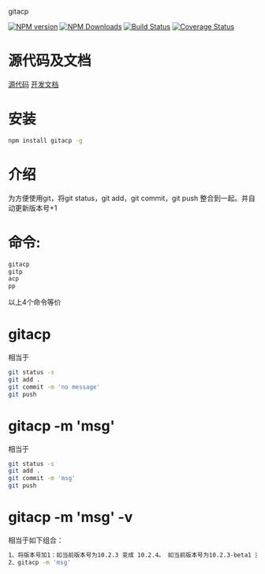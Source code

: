 gitacp


[![NPM version][npm-image]][npm-url]
[![NPM Downloads][downloads-image]][npm-url]
[![Build Status](https://travis-ci.org/heifade/gitacp.svg?branch=master)](https://travis-ci.org/heifade/gitacp)
[![Coverage Status](https://coveralls.io/repos/github/heifade/gitacp/badge.svg?branch=master)](https://coveralls.io/github/heifade/gitacp?branch=master)

[npm-image]: https://img.shields.io/npm/v/gitacp.svg?style=flat-square
[npm-url]: https://npmjs.org/package/gitacp
[downloads-image]: https://img.shields.io/npm/dm/gitacp.svg

# 源代码及文档
[源代码](https://github.com/heifade/gitacp)
[开发文档](https://heifade.github.io/gitacp/)

# 安装
```bash
npm install gitacp -g
```

# 介绍
为方便使用git，将git status，git add，git commit，git push 整合到一起。并自动更新版本号+1

# 命令:
```bash
gitacp
gitp
acp
pp
```
以上4个命令等价

# gitacp
相当于
```bash
git status -s
git add .
git commit -m 'no message'
git push
```

# gitacp -m 'msg'
相当于
```bash
git status -s
git add .
git commit -m 'msg'
git push
```

# gitacp -m 'msg' -v
相当于如下组合：
```bash
1、将版本号加1：如当前版本号为10.2.3 变成 10.2.4。 如当前版本号为10.2.3-beta1 变成 10.2.3-beta2
2、gitacp -m 'msg'
```